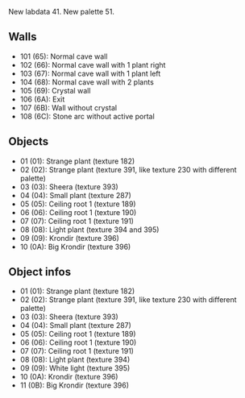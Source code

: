 New labdata 41.
New palette 51.

## Walls

-   101 (65): Normal cave wall
-   102 (66): Normal cave wall with 1 plant right
-   103 (67): Normal cave wall with 1 plant left
-   104 (68): Normal cave wall with 2 plants
-   105 (69): Crystal wall
-   106 (6A): Exit
-   107 (6B): Wall without crystal
-   108 (6C): Stone arc without active portal

## Objects

-   01 (01): Strange plant (texture 182)
-   02 (02): Strange plant (texture 391, like texture 230 with different palette)
-   03 (03): Sheera (texture 393)
-   04 (04): Small plant (texture 287)
-   05 (05): Ceiling root 1 (texture 189)
-   06 (06): Ceiling root 1 (texture 190)
-   07 (07): Ceiling root 1 (texture 191)
-   08 (08): Light plant (texture 394 and 395)
-   09 (09): Krondir (texture 396)
-   10 (0A): Big Krondir (texture 396)

## Object infos

-   01 (01): Strange plant (texture 182)
-   02 (02): Strange plant (texture 391, like texture 230 with different palette)
-   03 (03): Sheera (texture 393)
-   04 (04): Small plant (texture 287)
-   05 (05): Ceiling root 1 (texture 189)
-   06 (06): Ceiling root 1 (texture 190)
-   07 (07): Ceiling root 1 (texture 191)
-   08 (08): Light plant (texture 394)
-   09 (09): White light (texture 395)
-   10 (0A): Krondir (texture 396)
-   11 (0B): Big Krondir (texture 396)
